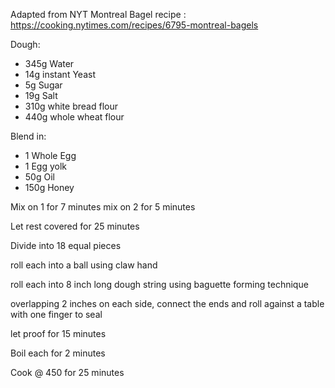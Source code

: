 Adapted from NYT Montreal Bagel recipe : https://cooking.nytimes.com/recipes/6795-montreal-bagels

Dough:

* 345g Water
* 14g instant Yeast
* 5g Sugar
* 19g Salt
* 310g white bread flour
* 440g whole wheat flour

Blend in:

* 1 Whole Egg
* 1 Egg yolk
* 50g Oil
* 150g Honey



Mix on 1 for 7 minutes
mix on 2 for 5 minutes

Let rest covered for 25 minutes

Divide into 18 equal pieces

roll each into a ball using claw hand

roll each into 8 inch long dough string using baguette forming technique

overlapping 2 inches on each side, connect the ends and roll against a table with one finger to seal

let proof for 15 minutes

Boil each for 2 minutes

Cook @ 450 for 25 minutes

